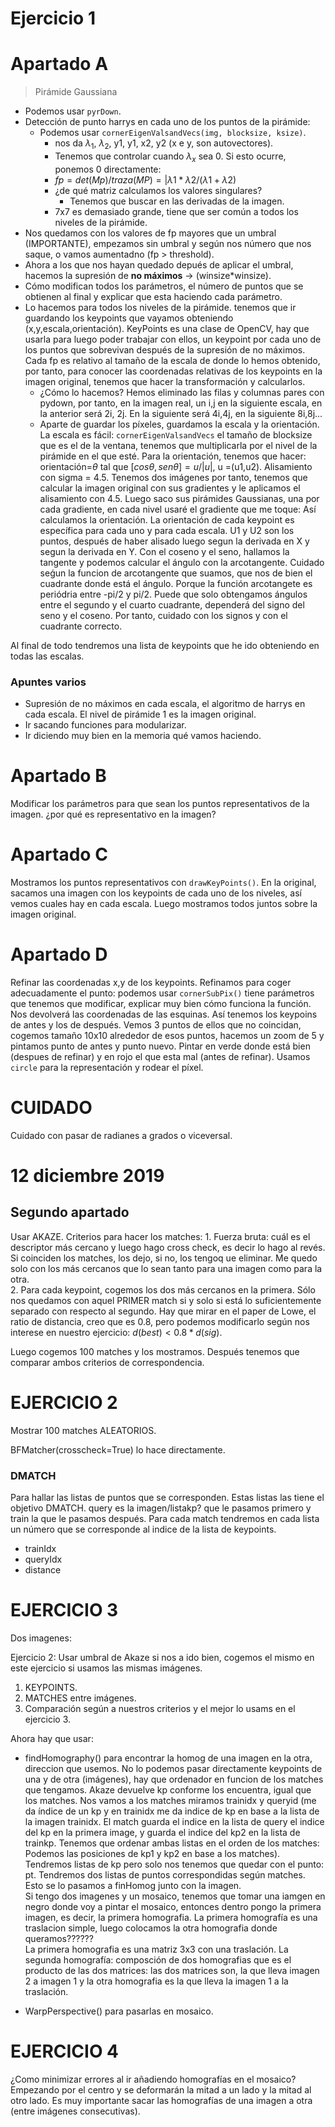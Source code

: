 # Ejercicio 1

# Apartado A

> Pirámide Gaussiana

- Podemos usar ```pyrDown```.  
- Detección de punto harrys en cada uno de los puntos de la pirámide:  
  - Podemos usar ```cornerEigenValsandVecs(img, blocksize, ksize)```.
    - nos da $\lambda_1$, $\lambda_2$, y1, y1, x2, y2 (x e y, son autovectores).
    - Tenemos que controlar cuando $\lambda_x$ sea 0. Si esto ocurre, ponemos 0 directamente:
    - $fp=det(Mp)/traza(MP)=|\lambda1*\lambda2 / (\lambda1 + \lambda2)$
    - ¿de qué matriz calculamos los valores singulares?
      - Tenemos que buscar en las derivadas de la imagen. 
    - 7x7 es demasiado grande, tiene que ser común a todos los niveles de la pirámide. 
- Nos quedamos con los valores de fp mayores que un umbral (IMPORTANTE), empezamos sin umbral y según nos número que nos saque, o vamos aumentadno (fp > threshold).
- Ahora a los que nos hayan quedado depués de aplicar el umbral, hacemos la supresión de **no máximos** -> (winsize*winsize).
- Cómo modifican todos los parámetros, el número de puntos que se obtienen al final y explicar que esta haciendo cada parámetro. 
- Lo hacemos para todos los niveles de la pirámide. tenemos que ir guardando los keypoints que vayamos obteniendo (x,y,escala,orientación). KeyPoints es una clase de OpenCV, hay que usarla para luego poder trabajar con ellos, un keypoint por cada uno de los puntos que sobrevivan después de la supresión de no máximos. Cada fp es relativo al tamaño de la escala de donde lo hemos obtenido, por tanto, para conocer las coordenadas relativas de los keypoints en la imagen original, tenemos que hacer la transformación y calcularlos. 
  - ¿Cómo lo hacemos? Hemos eliminado las filas y columnas pares con pydown, por tanto, en la imagen real, un i,j en la siguiente escala, en la anterior será 2i, 2j. En la siguiente será 4i,4j, en la siguiente 8i,8j...
  - Aparte de guardar los píxeles, guardamos la escala y la orientación. La escala es fácil: ```cornerEigenValsandVecs``` el tamaño de blocksize que es el de la ventana, tenemos que multiplicarla por el nivel de la pirámide en el que esté. Para la orientación, tenemos que hacer: orientación=$\theta$ tal que $[cos \theta, sen \theta] = u / |u|$, u =(u1,u2). Alisamiento con sigma = 4.5. Tenemos dos imágenes por tanto, tenemos que calcular la imagen original con sus gradientes y le aplicamos el alisamiento con 4.5. Luego saco sus pirámides Gaussianas, una por cada gradiente, en cada nivel usaré el gradiente que me toque: Así calculamos la orientación. La orientación de cada keypoint es específica para cada uno y para cada escala. U1 y U2 son los puntos, después de haber alisado luego segun la derivada en X y segun la derivada en Y. Con el coseno y el seno, hallamos la tangente y podemos calcular el ángulo con la arcotangente. Cuidado seǵun la funcion de arcotangente que suamos, que nos de bien el cuadrante donde está el ángulo. Porque la función arcotangete es periódria entre -pi/2 y pi/2. Puede que solo obtengamos ángulos entre el segundo y el cuarto cuadrante, dependerá del signo del seno y el coseno. Por tanto, cuidado con los signos y con el cuadrante correcto.

Al final de todo tendremos una lista de keypoints que he ido obteniendo en todas las escalas. 

### Apuntes varios

- Supresión de no máximos en cada escala, el algoritmo de harrys en cada escala. El nivel de pirámide 1 es la imagen original.  
- Ir sacando funciones para modularizar.  
- Ir diciendo muy bien en la memoria qué vamos haciendo.  

# Apartado B

Modificar los parámetros para que sean los puntos representativos de la imagen. ¿por qué es representativo en la imagen?

# Apartado C

Mostramos los puntos representativos con ```drawKeyPoints()```. En la original, sacamos una imagen con los keypoints de cada uno de los niveles, así vemos cuales hay en cada escala. Luego mostramos todos juntos sobre la imagen original.

# Apartado D

Refinar las coordenadas x,y de los keypoints. Refinamos para coger adecuadamente el punto: podemos usar ```cornerSubPix()``` tiene parámetros que tenemos que modificar, explicar muy bien cómo funciona la función. Nos devolverá las coordenadas de las esquinas. Así tenemos los keypoins de antes y los de después. Vemos 3 puntos de ellos que no coincidan, cogemos tamaño 10x10 alrededor de esos puntos, hacemos un zoom de 5 y pintamos punto de antes y punto nuevo. Pintar en verde donde está bien (despues de refinar) y en rojo el que esta mal (antes de refinar). Usamos ```circle``` para la representación y rodear el píxel.  


# CUIDADO

Cuidado con pasar de radianes a grados o viceversal.


# 12 diciembre 2019

## Segundo apartado

Usar AKAZE. Criterios para hacer los matches:
    1. Fuerza bruta: cuál es el descriptor más cercano y luego hago cross check, es decir lo hago al revés. Si coinciden los matches, los dejo, si no, los tengoq ue eliminar. Me quedo solo con los más cercanos que lo sean tanto para una imagen como para la otra.   
    2. Para cada keypoint, cogemos los dos más cercanos en la primera. Sólo nos quedamos con aquel PRIMER match si y solo si está lo suficientemente separado con respecto al segundo. Hay que mirar en el paper de Lowe, el ratio de distancia, creo que es 0.8, pero podemos modificarlo según nos interese en nuestro ejercicio: $d(best) < 0.8*d(sig)$.

Luego cogemos 100 matches y los mostramos. Después tenemos que comparar ambos criterios de correspondencia. 


# EJERCICIO 2

Mostrar 100 matches ALEATORIOS.

BFMatcher(crosscheck=True) lo hace directamente.


### DMATCH
Para hallar las listas de puntos que se corresponden. Estas listas las tiene el objetivo DMATCH. query es la imagen/listakp? que le pasamos primero y train la que le pasamos después. Para cada match tendremos en cada lista un número que se corresponde al indice de la lista de keypoints. 

- trainIdx
- queryIdx
- distance

# EJERCICIO 3

Dos imagenes:

Ejercicio 2:
Usar umbral de Akaze si nos a ido bien, cogemos el mismo en este ejercicio si usamos las mismas imágenes.
1. KEYPOINTS.
2. MATCHES entre imágenes.
3. Comparación según a nuestros criterios y el mejor lo usams en el ejercicio 3. 

Ahora hay que usar:
- findHomography() para encontrar la homog de una imagen en la otra, direccion que usemos. No lo podemos pasar directamente keypoints de una y de otra (imágenes), hay que ordenador en funcion de los matches que tengamos. Akaze devuelve kp conforme los encuentra, igual que los matches. Nos vamos a los matches  miramos trainidx y queryid (me da índice de un kp y en trainidx me da indice de kp en base a la lista de la imagen trainidx. El match guarda el indice en la lista de query el indice del kp en la primera image, y guarda el indice del kp2 en la lista de trainkp. Tenemos que ordenar ambas listas en el orden de los matches: Podemos las posiciones de kp1 y kp2 en base a los matches). Tendremos listas de kp pero solo nos tenemos que quedar con el punto: pt. Tendremos dos listas de puntos correspondidas según matches. Esto se lo pasamos a finHomog junto con la imagen.  
Si tengo dos imagenes y un mosaico, tenemos que tomar una iamgen en negro donde voy a pintar el mosaico, entonces dentro pongo la primera imagen, es decir, la primera homografia. La primera homografía es una traslacion simple, luego colocamos la otra homografia donde queramos??????  
La primera homografia es una matriz 3x3 con una traslación. 
La segunda homografía: composción de dos homografias que es el producto de las dos matrices: las dos matrices son, la que lleva imagen 2 a imagen 1 y la otra homografia es la que lleva la imagen 1 a la traslación.

- WarpPerspective() para pasarlas en mosaico.


# EJERCICIO 4

¿Como minimizar errores al ir añadiendo homografías en el mosaico? Empezando por el centro y se deformarán la mitad a un lado y la mitad al otro lado. Es muy importante sacar las homografías de una imagen a otra (entre imágenes consecutivas). 